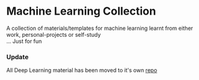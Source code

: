 # Machine Learning Collection
 A collection of materials/templates for machine learning learnt from either work, personal-projects or self-study </br>
 ... Just for fun 
 
### Update
All Deep Learning material has been moved to it's own [repo](https://github.com/cjrTaylor/DL-collections)
